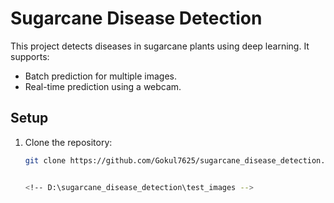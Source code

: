 # Sugarcane Disease Detection

This project detects diseases in sugarcane plants using deep learning. It supports:
- Batch prediction for multiple images.
- Real-time prediction using a webcam.

## Setup

1. Clone the repository:
   ```bash
   git clone https://github.com/Gokul7625/sugarcane_disease_detection.git


   <!-- D:\sugarcane_disease_detection\test_images -->
